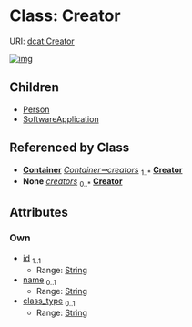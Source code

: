 
# Class: Creator




URI: [dcat:Creator](http://www.w3.org/ns/dcat#Creator)


[![img](https://yuml.me/diagram/nofunky;dir:TB/class/[SoftwareApplication],[Person],[Container]++-%20creators%201..*>[Creator&#124;id:string;name:string%20%3F;class_type:string%20%3F],[Container]++-%20creators(i)%200..*>[Creator],[Dataset]++-%20creators%200..*>[Creator],[Creator]^-[SoftwareApplication],[Creator]^-[Person],[Dataset],[Container])](https://yuml.me/diagram/nofunky;dir:TB/class/[SoftwareApplication],[Person],[Container]++-%20creators%201..*>[Creator&#124;id:string;name:string%20%3F;class_type:string%20%3F],[Container]++-%20creators(i)%200..*>[Creator],[Dataset]++-%20creators%200..*>[Creator],[Creator]^-[SoftwareApplication],[Creator]^-[Person],[Dataset],[Container])

## Children

 * [Person](Person.md)
 * [SoftwareApplication](SoftwareApplication.md)

## Referenced by Class

 *  **[Container](Container.md)** *[Container➞creators](Container_creators.md)*  <sub>1..\*</sub>  **[Creator](Creator.md)**
 *  **None** *[creators](creators.md)*  <sub>0..\*</sub>  **[Creator](Creator.md)**

## Attributes


### Own

 * [id](id.md)  <sub>1..1</sub>
     * Range: [String](types/String.md)
 * [name](name.md)  <sub>0..1</sub>
     * Range: [String](types/String.md)
 * [class_type](class_type.md)  <sub>0..1</sub>
     * Range: [String](types/String.md)
